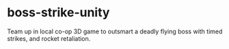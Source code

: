 # boss-strike-unity
Team up in local co-op 3D game to outsmart a deadly flying boss with timed strikes, and rocket retaliation.
